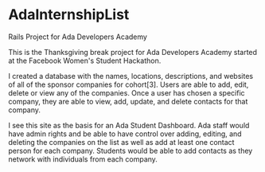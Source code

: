 # AdaInternshipList
Rails Project for Ada Developers Academy

This is the Thanksgiving break project for Ada Developers Academy started at the Facebook Women's Student Hackathon.

I created a database with the names, locations, descriptions, and websites of all of the sponsor companies for cohort[3]. Users are able to add, edit, delete or view any of the companies. Once a user has chosen a specific company, they are able to view, add, update, and delete contacts for that company.

I see this site as the basis for an Ada Student Dashboard. Ada staff would have admin rights and be able to have control over adding, editing, and deleting the companies on the list as well as add at least one contact person for each company. Students would be able to add contacts as they network with individuals from each company.
